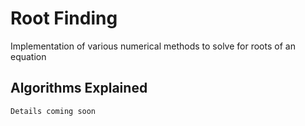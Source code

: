 # Root Finding 

Implementation of various numerical methods to solve for roots of an equation


## Algorithms Explained
```
Details coming soon

```

